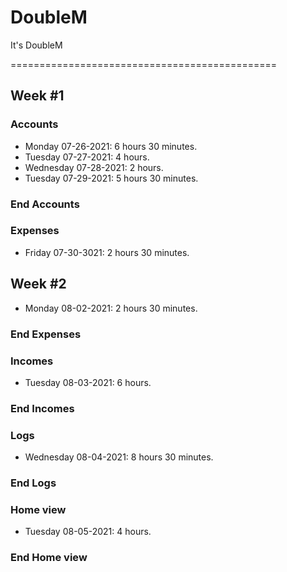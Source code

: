# DoubleM
It's DoubleM

============================================== 
## Week #1
### Accounts
* Monday 07-26-2021: 6 hours 30 minutes.
* Tuesday 07-27-2021: 4 hours.
* Wednesday 07-28-2021: 2 hours.
* Tuesday 07-29-2021: 5 hours 30 minutes.
### End Accounts
### Expenses
* Friday 07-30-3021: 2 hours 30 minutes.
## Week #2
* Monday 08-02-2021: 2 hours 30 minutes.
### End Expenses
### Incomes
* Tuesday 08-03-2021: 6 hours.
### End Incomes
### Logs
* Wednesday 08-04-2021: 8 hours 30 minutes.
### End Logs
### Home view
* Tuesday 08-05-2021: 4 hours.
### End Home view
